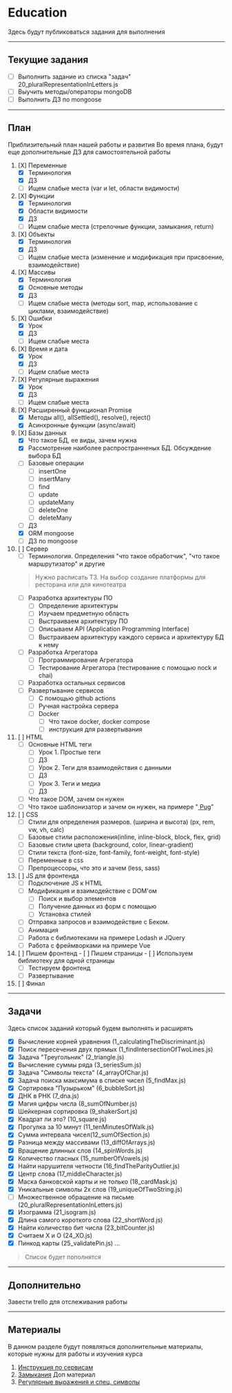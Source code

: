# Education
Здесь будут публиковаться задания для выполнения
____
## Текущие задания
* [ ] Выполнить задание из списка "задач" 20_pluralRepresentationInLetters.js
* [ ] Выучить методы/операторы mongoDB
* [ ] Выполнить ДЗ по mongoose

____
## План
Приблизительный план нашей работы и развития
Во время плана, будут еще дополнительные ДЗ для самостоятельной работы

1. [X] Переменные 
    * [X] Терминология
    * [X] ДЗ
    * [ ] Ищем слабые места (var и let, области видимости)
2. [X] Функции
    * [X] Терминология
    * [X] Области видимости
    * [X] ДЗ
    * [ ] Ищем слабые места (стрелочные функции, замыкания, return)
3. [X] Объекты 
    * [X] Терминология
    * [X] ДЗ
    * [ ] Ищем слабые места (изменение и модификация при присвоение, взаимодействие)
4. [X] Массивы 
    * [X] Терминология
    * [X] Основные методы
    * [X] ДЗ
    * [ ] Ищем слабые места (методы sort, map, использование с циклами, взаимодействие)
5. [X] Ошибки
    * [X] Урок
    * [X] ДЗ
    * [ ] Ищем слабые места
6. [X] Время и дата
    * [X] Урок
    * [X] ДЗ
    * [ ] Ищем слабые места
7. [X] Регулярные выражения
    * [X] Урок
    * [X] ДЗ
    * [ ] Ищем слабые места
8. [X] Расширенный функционал Promise
    * [X] Методы all(), allSettled(), resolve(), reject()
    * [X] Асинхронные функции (async/await)
9. [X] Базы данных
    * [X] Что такое БД, ее виды, зачем нужна
    * [X] Рассмотрение наиболее распространненых БД. Обсуждение выбора БД
    * [ ] Базовые операции 
        - [ ] insertOne 
        - [ ] insertMany
        - [ ] find
        - [ ] update
        - [ ] updateMany
        - [ ] deleteOne
        - [ ] deleteMany
    * [ ] ДЗ
    * [X] ORM mongoose
    * [ ] ДЗ по mongoose

10. [ ] Сервер
    * [ ] Терминология. Определения "что такое обработчик", "что такое маршрутизатор" и другие 
    > Нужно расписать ТЗ. На выбор создание платформы для ресторана или для кинотеатра
    * [ ] Разработка архитектуры ПО 
        - [ ] Определение архитектуры
        - [ ] Изучаем предметную область
        - [ ] Выстраиваем архитектуру ПО
        - [ ] Описываем API (Application Programming Interface)
        - [ ] Выстраиваем архитектуру каждого сервиса и архитектуру БД к нему
    * [ ] Разработка Агрегатора
        - [ ] Программирование Агрегатора
        - [ ] Тестирование Агрегатора (тестирование с помощью nock и chai)
    * [ ] Разработка остальных сервисов
    * [ ] Развертывание сервисов
        - [ ] С помощью github actions
        - [ ] Ручная настройка сервера
        - [ ] Docker
            + [ ] Что такое docker, docker compose
            + [ ] инструкция для развертывания

11. [ ] HTML
    * [ ] Основные HTML теги
        - [ ] Урок 1. Простые теги
        - [ ] ДЗ
        - [ ] Урок 2. Теги для взаимодействия с данными
        - [ ] ДЗ
        - [ ] Урок 3. Теги и медиа
        - [ ] ДЗ
    * [ ] Что такое DOM, зачем он нужен
    * [ ] Что такое шаблонизатор и зачем он нужен, на примере "[ Pug](https://pugjs.org/api/getting-started.html)"

12. [ ] CSS
    * [ ] Стили для определения размеров. (ширина и высота) (px, rem, vw, vh, calc)
    * [ ] Базовые стили расположения(inline, inline-block, block, flex, grid)
    * [ ] Базовые стили цвета (background, color, linear-gradient)
    * [ ] Стили текста (font-size, font-family, font-weight, font-style)
    * [ ] Переменные в css
    * [ ] Препроцессоры, что это и зачем (less, sass)

13. [ ] JS для фронтенда
    * [ ] Подключение JS к HTML 
    * [ ] Модификация и взаимодействие с DOM'ом
        - [ ] Поиск и выбор элементов
        - [ ] Получение данных из форм с помощью 
        - [ ] Установка стилей
    * [ ] Отправка запросов и взаимодействие с Беком.
    * [ ] Анимация
    * [ ] Работа с библиотеками на примере Lodash и JQuery
    * [ ] Работа с фреймворками на примере Vue
14. [ ] Пишем фронтенд
        - [ ] Пишем страницы
        - [ ] Используем библиотеку для одной страницы
    * [ ] Тестируем фронтенд
    * [ ] Развертывание
15. [ ] Финал

____
## Задачи
Здесь список заданий который будем выполнять и расширять

* [X] Вычисление корней уравнения (1_calculatingTheDiscriminant.js)
* [X] Поиск пересечения двух прямых (1_findIntersectionOfTwoLines.js)
* [X] Задача "Треугольник" (2_triangle.js)
* [X] Вычисление суммы ряда (3_seriesSum.js)
* [X] Задача "Символы текста" (4_arrayOfChar.js)
* [X] Задача поиска максимума в списке чисел (5_findMax.js)
* [X] Сортировка "Пузырьком" (6_bubbleSort.js)
* [X] ДНК в РНК (7_dna.js)
* [X] Магия цифры числа (8_sumOfNumber.js)
* [X] Шейкерная сортировка (9_shakerSort.js)
* [X] Квадрат ли это? (10_square.js)
* [X] Прогулка за 10 минут (11_tenMinutesOfWalk.js)
* [X] Сумма интервала чисел(12_sumOfSection.js)
* [X] Разница между массивами (13_diffOfArrays.js)
* [X] Вращение длинных слов (14_spinWords.js)
* [X] Количество гласных (15_numberOfVowels.js)
* [X] Найти нарушителя четности (16_findTheParityOutlier.js)
* [X] Центр слова (17_middleCharacter.js)
* [X] Маска банковской карты и не только (18_cardMask.js)
* [X] Уникальные символы 2х слов (19_uniqueOfTwoString.js)
* [ ] Множественное обращение на письме (20_pluralRepresentationInLetters.js)
* [X] Изограмма (21_isogram.js)
* [X] Длина самого короткого слова (22_shortWord.js)
* [X] Найти количество бит числа (23_bitCounter.js)
* [X] Cчитаем X и O (24_XO.js)
* [X] Пинкод карты (25_validatePin.js)
... 
> Список будет пополнятся

____
## Дополнительно
Завести trello для отслеживания работы

____
## Материалы
В данном разделе будут появляться дополнительные материалы, которые нужны для работы и изучения курса

1. [Инструкция по сервисам](https://onedrive.live.com/redir?resid=F2E756DD9556D081!123&authkey=!AL0NkK1O4lge_N8&ithint=file%2cdocx&e=i7hRKE)
2. [Замыкания](https://learn.javascript.ru/closure) Доп материал
3. [Регулярные выражения и спец. символы](https://developer.mozilla.org/ru/docs/Web/JavaScript/Reference/Global_Objects/RegExp)
